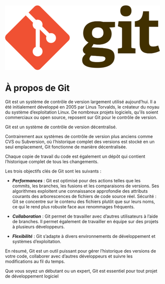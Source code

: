 <p align="center"><img width="600"src="../../images/git-logo.png"/><p>

# À propos de Git

Git est un système de contrôle de version largement utilisé aujourd’hui. Il a été initialement développé en 2005 par Linus Torvalds, le créateur du noyau du système d’exploitation Linux. De nombreux projets logiciels, qu’ils soient commerciaux ou open source, reposent sur Git pour le contrôle de version.

Git est un système de contrôle de version décentralisé.

Contrairement aux systèmes de contrôle de version plus anciens comme CVS ou Subversion, où l’historique complet des versions est stocké en un seul emplacement, Git fonctionne de manière décentralisée.

Chaque copie de travail du code est également un dépôt qui contient l’historique complet de tous les changements.

Les trois objectifs clés de Git sont les suivants :

- **_Performances_** : Git est optimisé pour des actions telles que les commits, les branches, les fusions et les comparaisons de versions. Ses algorithmes exploitent une connaissance approfondie des attributs courants des arborescences de fichiers de code source réel.
  Sécurité : Git se concentre sur le contenu des fichiers plutôt que sur leurs noms, ce qui le rend plus robuste face aux renommages fréquents.

- **_Collaboration_** : Git permet de travailler avec d’autres utilisateurs à l’aide de branches. Il permet également de travailler en équipe sur des projets à plusieurs développeurs.

- **_Flexibilité_** : Git s’adapte à divers environnements de développement et systèmes d’exploitation.

En résumé, Git est un outil puissant pour gérer l’historique des versions de votre code, collaborer avec d’autres développeurs et suivre les modifications au fil du temps.

Que vous soyez un débutant ou un expert, Git est essentiel pour tout projet de développement logiciel
